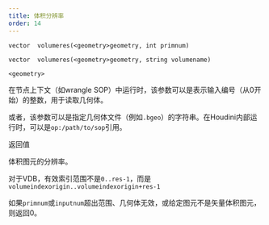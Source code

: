 ```yaml
---
title: 体积分辨率
order: 14
---
```

`vector  volumeres(<geometry>geometry, int primnum)`

`vector  volumeres(<geometry>geometry, string volumename)`

`<geometry>`

在节点上下文（如wrangle SOP）中运行时，该参数可以是表示输入编号（从0开始）的整数，用于读取几何体。

或者，该参数可以是指定几何体文件（例如`.bgeo`）的字符串。在Houdini内部运行时，可以是`op:/path/to/sop`引用。

返回值

体积图元的分辨率。

对于VDB，有效索引范围不是`0..res-1`，而是
`volumeindexorigin..volumeindexorigin+res-1`

如果`primnum`或`inputnum`超出范围、几何体无效，或给定图元不是矢量体积图元，则返回0。